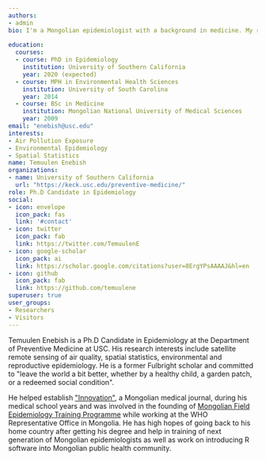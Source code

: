 ```yaml
---
authors:
- admin
bio: I'm a Mongolian epidemiologist with a background in medicine. My research interests include air pollution exposure, environmental and reproductive epidemiology.
  
education:
  courses:
  - course: PhD in Epidemiology
    institution: University of Southern California
    year: 2020 (expected)
  - course: MPH in Environmental Health Sciences
    institution: University of South Carolina
    year: 2014
  - course: BSc in Medicine
    institution: Mongolian National University of Medical Sciences
    year: 2009
email: "enebish@usc.edu"
interests:
- Air Pollution Exposure
- Environmental Epidemiology
- Spatial Statistics
name: Temuulen Enebish
organizations:
- name: University of Southern California
  url: "https://keck.usc.edu/preventive-medicine/"
role: Ph.D Candidate in Epidemiology
social:
- icon: envelope
  icon_pack: fas
  link: '#contact'
- icon: twitter
  icon_pack: fab
  link: https://twitter.com/TemuulenE
- icon: google-scholar
  icon_pack: ai
  link: https://scholar.google.com/citations?user=8ErgYPsAAAAJ&hl=en
- icon: github
  icon_pack: fab
  link: https://github.com/temuulene
superuser: true
user_groups:
- Researchers
- Visitors
---
```


  Temuulen Enebish is a Ph.D Candidate in Epidemiology at the Department of Preventive Medicine at USC. His research interests include satellite remote sensing of air quality, spatial statistics, environmental and reproductive epidemiology. He is a former Fulbright scholar and committed to "leave the world a bit better, whether by a healthy child, a garden patch, or a redeemed social condition".
  
  He helped establish ["Innovation"](http://innovations.mn/), a Mongolian medical journal, during his medical school years and was involved in the founding of [Mongolian Field Epidemiology Training Programme](https://www.tephinet.org/training-programs/mongolia-field-epidemiology-training-program) while working at the WHO Representative Office in Mongolia. He has high hopes of going back to his home country after getting his degree and help in training of next generation of Mongolian epidemiologists as well as work on introducing R software into Mongolian public health community.
 
 

